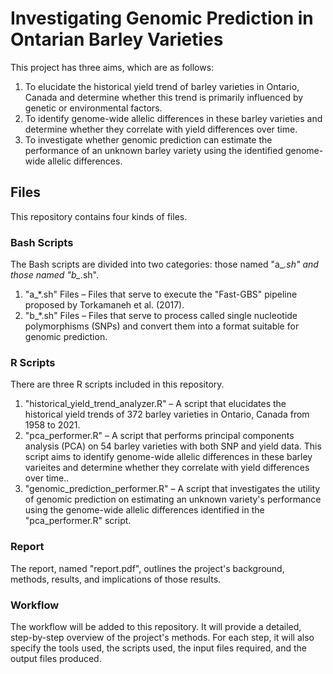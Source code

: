 
# Investigating Genomic Prediction in Ontarian Barley Varieties

This project has three aims, which are as follows:
1. To elucidate the historical yield trend of barley varieties in Ontario, Canada and determine whether this trend is primarily influenced by genetic or environmental factors.
2. To identify genome-wide allelic differences in these barley varieties and determine whether they correlate with yield differences over time.
3. To investigate whether genomic prediction can estimate the performance of an unknown barley variety using the identified genome-wide allelic differences.

## Files

This repository contains four kinds of files.

### Bash Scripts

The Bash scripts are divided into two categories: those named "a_*.sh" and those named "b_*.sh".
1. "a_*.sh" Files – Files that serve to execute the "Fast-GBS" pipeline proposed by Torkamaneh et al. (2017).
2. "b_*.sh" Files – Files that serve to process called single nucleotide polymorphisms (SNPs) and convert them into a format suitable for genomic prediction.

### R Scripts

There are three R scripts included in this repository.
1. "historical_yield_trend_analyzer.R" – A script that elucidates the historical yield trends of 372 barley varieties in Ontario, Canada from 1958 to 2021.
2. "pca_performer.R" – A script that performs principal components analysis (PCA) on 54 barley varieties with both SNP and yield data. This script aims to identify genome-wide allelic differences in these barley varieites and determine whether they correlate with yield differences over time..
3. "genomic_prediction_performer.R" – A script that investigates the utility of genomic prediction on estimating an unknown variety's performance using the genome-wide allelic differences identified in the "pca_performer.R" script.

### Report

The report, named "report.pdf", outlines the project's background, methods, results, and implications of those results.

### Workflow

The workflow will be added to this repository. It will provide a detailed, step-by-step overview of the project's methods. For each step, it will also specify the tools used, the scripts used, the input files required, and the output files produced.